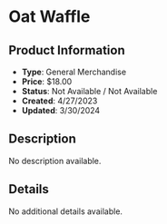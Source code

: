 # Oat Waffle

## Product Information
- **Type**: General Merchandise
- **Price**: $18.00
- **Status**: Not Available / Not Available
- **Created**: 4/27/2023
- **Updated**: 3/30/2024

## Description
No description available.



## Details
No additional details available.

